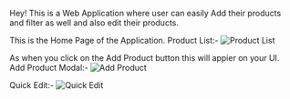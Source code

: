 Hey! This is a Web Application where user can easily Add their products and filter as well and also edit their products.

This is the Home Page of the Application.
Product List:- ![Product List]('KDigitalCurry/images/productListing.png')

As when you click on the Add Product button this will appier on your UI.
Add Product Modal:- ![Add Product]('KDigitalCurry/images/productListing.png')

Quick Edit:- ![Quick Edit]('./images/QuickEdit/png)
